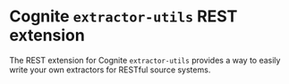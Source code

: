# Cognite `extractor-utils` REST extension

The REST extension for Cognite `extractor-utils` provides a way to easily write your own extractors
for RESTful source systems.
